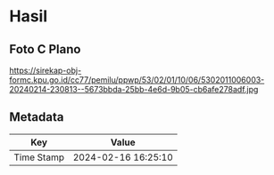 # Hasil

## Foto C Plano

https://sirekap-obj-formc.kpu.go.id/cc77/pemilu/ppwp/53/02/01/10/06/5302011006003-20240214-230813--5673bbda-25bb-4e6d-9b05-cb6afe278adf.jpg


## Metadata

| Key        | Value               |
| ---------- | ------------------- |
| Time Stamp | 2024-02-16 16:25:10 |



